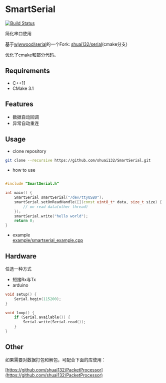 # SmartSerial

[![Build Status](https://github.com/shuai132/SmartSerial/workflows/build/badge.svg)](https://github.com/shuai132/SmartSerial/actions?workflow=build)

简化串口使用

基于[wjwwood/serial](https://github.com/wjwwood/serial)的一个Fork: [shuai132/serial](https://github.com/shuai132/serial/tree/cmake)(cmake分支)

优化了cmake和部分代码。

## Requirements

* C++11
* CMake 3.1

## Features

* 数据自动回调
* 异常自动重连

## Usage

* clone repository
```bash
git clone --recursive https://github.com/shuai132/SmartSerial.git
```
* how to use
```cpp

#include "SmartSerial.h"

int main() {
    SmartSerial smartSerial("/dev/ttyUSB0");
    smartSerial.setOnReadHandle([](const uint8_t* data, size_t size) {
        // on read data(other thread)
    });
    smartSerial.write("hello world");
    return 0;
}
```
* example  
[example/smartserial_example.cpp](example/smartserial_example.cpp)

## Hardware

任选一种方式

* 短接Rx与Tx
* arduino
```cpp
void setup() {
    Serial.begin(115200);
}

void loop() {
    if (Serial.available()) {
        Serial.write(Serial.read());
    }
}                                         
```

## Other

如果需要对数据打包和解包，可配合下面的库使用：

[https://github.com/shuai132/PacketProcessor](https://github.com/shuai132/PacketProcessor)

